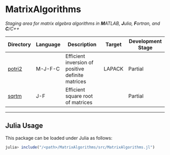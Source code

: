 # MatrixAlgorithms

_Staging area for matrix algebra algorithms in **M**ATLAB, **J**ulia, **F**ortran, and **C**/C++_

<div align="center">

  | Directory | Language | Description | Target | Development Stage |
  |---|---|---|---|---|
  | [potri2](https://github.com/aravindh-krishnamoorthy/MatrixAlgorithms/tree/main/potri2) | M-J-F-C | Efficient inversion of positive definite matrices | LAPACK | Partial |
  | [sqrtm](https://github.com/aravindh-krishnamoorthy/MatrixAlgorithms/tree/main/sqrtm) | J-F | Efficient square root of matrices |  | Partial |

</div>

---

## Julia Usage
This package can be loaded under Julia as follows:
```julia
julia> include("/<path>/MatrixAlgorithms/src/MatrixAlgorithms.jl")
```
